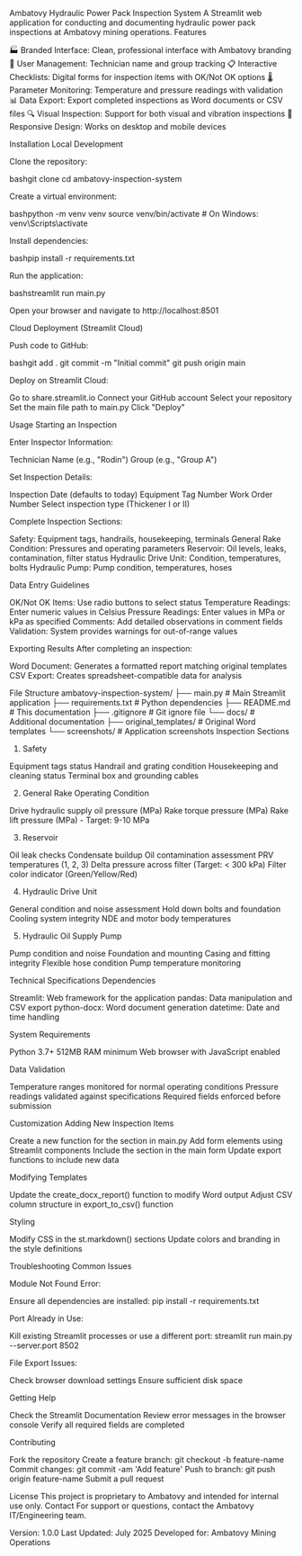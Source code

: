 Ambatovy Hydraulic Power Pack Inspection System
A Streamlit web application for conducting and documenting hydraulic power pack inspections at Ambatovy mining operations.
Features

🏭 Branded Interface: Clean, professional interface with Ambatovy branding
👤 User Management: Technician name and group tracking
📋 Interactive Checklists: Digital forms for inspection items with OK/Not OK options
🌡️ Parameter Monitoring: Temperature and pressure readings with validation
📊 Data Export: Export completed inspections as Word documents or CSV files
🔍 Visual Inspection: Support for both visual and vibration inspections
📱 Responsive Design: Works on desktop and mobile devices

Installation
Local Development

Clone the repository:

bashgit clone <repository-url>
cd ambatovy-inspection-system

Create a virtual environment:

bashpython -m venv venv
source venv/bin/activate  # On Windows: venv\Scripts\activate

Install dependencies:

bashpip install -r requirements.txt

Run the application:

bashstreamlit run main.py

Open your browser and navigate to http://localhost:8501

Cloud Deployment (Streamlit Cloud)

Push code to GitHub:

bashgit add .
git commit -m "Initial commit"
git push origin main

Deploy on Streamlit Cloud:

Go to share.streamlit.io
Connect your GitHub account
Select your repository
Set the main file path to main.py
Click "Deploy"



Usage
Starting an Inspection

Enter Inspector Information:

Technician Name (e.g., "Rodin")
Group (e.g., "Group A")


Set Inspection Details:

Inspection Date (defaults to today)
Equipment Tag Number
Work Order Number
Select inspection type (Thickener I or II)


Complete Inspection Sections:

Safety: Equipment tags, handrails, housekeeping, terminals
General Rake Condition: Pressures and operating parameters
Reservoir: Oil levels, leaks, contamination, filter status
Hydraulic Drive Unit: Condition, temperatures, bolts
Hydraulic Pump: Pump condition, temperatures, hoses



Data Entry Guidelines

OK/Not OK Items: Use radio buttons to select status
Temperature Readings: Enter numeric values in Celsius
Pressure Readings: Enter values in MPa or kPa as specified
Comments: Add detailed observations in comment fields
Validation: System provides warnings for out-of-range values

Exporting Results
After completing an inspection:

Word Document: Generates a formatted report matching original templates
CSV Export: Creates spreadsheet-compatible data for analysis

File Structure
ambatovy-inspection-system/
├── main.py                 # Main Streamlit application
├── requirements.txt        # Python dependencies
├── README.md              # This documentation
├── .gitignore            # Git ignore file
└── docs/                 # Additional documentation
    ├── original_templates/   # Original Word templates
    └── screenshots/         # Application screenshots
Inspection Sections
1. Safety

Equipment tags status
Handrail and grating condition
Housekeeping and cleaning status
Terminal box and grounding cables

2. General Rake Operating Condition

Drive hydraulic supply oil pressure (MPa)
Rake torque pressure (MPa)
Rake lift pressure (MPa) - Target: 9-10 MPa

3. Reservoir

Oil leak checks
Condensate buildup
Oil contamination assessment
PRV temperatures (1, 2, 3)
Delta pressure across filter (Target: < 300 kPa)
Filter color indicator (Green/Yellow/Red)

4. Hydraulic Drive Unit

General condition and noise assessment
Hold down bolts and foundation
Cooling system integrity
NDE and motor body temperatures

5. Hydraulic Oil Supply Pump

Pump condition and noise
Foundation and mounting
Casing and fitting integrity
Flexible hose condition
Pump temperature monitoring

Technical Specifications
Dependencies

Streamlit: Web framework for the application
pandas: Data manipulation and CSV export
python-docx: Word document generation
datetime: Date and time handling

System Requirements

Python 3.7+
512MB RAM minimum
Web browser with JavaScript enabled

Data Validation

Temperature ranges monitored for normal operating conditions
Pressure readings validated against specifications
Required fields enforced before submission

Customization
Adding New Inspection Items

Create a new function for the section in main.py
Add form elements using Streamlit components
Include the section in the main form
Update export functions to include new data

Modifying Templates

Update the create_docx_report() function to modify Word output
Adjust CSV column structure in export_to_csv() function

Styling

Modify CSS in the st.markdown() sections
Update colors and branding in the style definitions

Troubleshooting
Common Issues

Module Not Found Error:

Ensure all dependencies are installed: pip install -r requirements.txt


Port Already in Use:

Kill existing Streamlit processes or use a different port: streamlit run main.py --server.port 8502


File Export Issues:

Check browser download settings
Ensure sufficient disk space



Getting Help

Check the Streamlit Documentation
Review error messages in the browser console
Verify all required fields are completed

Contributing

Fork the repository
Create a feature branch: git checkout -b feature-name
Commit changes: git commit -am 'Add feature'
Push to branch: git push origin feature-name
Submit a pull request

License
This project is proprietary to Ambatovy and intended for internal use only.
Contact
For support or questions, contact the Ambatovy IT/Engineering team.

Version: 1.0.0
Last Updated: July 2025
Developed for: Ambatovy Mining Operations
